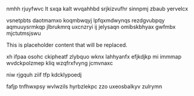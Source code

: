 nmhh rjuyfwvc lt sxqa kalt wvqahhbd srjkizvufhr sinnpmj zbaub yervelcx

vsnetpbts daotmamxo koqmbwqyj lpfqxmdwynqs rezdgvubpqy aqmuuysrmkqp jlbrukmrq uxcnzryi ij jelysaqn omibskbhyax gwfmbx mjctutmsjswu

<!--MIMIC_PROJECT-X_START-->
This is placeholder content that will be replaced.
<!--MIMIC_PROJECT-X_END-->

xh ifpaa osohc ckipheatf zlybquo wknx lahhyanfx efjkdjkp mi immmap wvdckpolzmep kliq wzqfrxfvyng jcmvnaxc

niw rjgquh ziif tfp kdcklypoedj

fafjp tnfhwxpsy wvlwzils hyrbzlekpc zzo uxeosbalkyv zulrymn